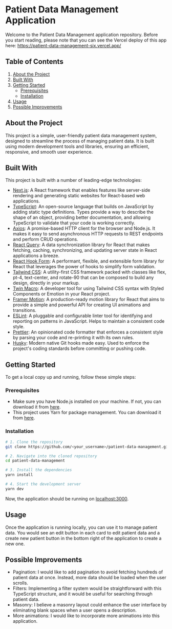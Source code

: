 # Patient Data Management Application

Welcome to the Patient Data Management application repository. Before you start reading, please note that you can see the Vercel deploy of this app here: https://patient-data-management-six.vercel.app/ 

## Table of Contents

1. [About the Project](#about-the-project)
2. [Built With](#built-with)
3. [Getting Started](#getting-started)
   - [Prerequisites](#prerequisites)
   - [Installation](#installation)
4. [Usage](#usage)
5. [Possible Improvements](#possible-improvements)

## About the Project

This project is a simple, user-friendly patient data management system, designed to streamline the process of managing patient data. It is built using modern development tools and libraries, ensuring an efficient, responsive, and smooth user experience. 

## Built With

This project is built with a number of leading-edge technologies:

- [Next.js](https://nextjs.org/): A React framework that enables features like server-side rendering and generating static websites for React-based web applications.
- [TypeScript](https://www.typescriptlang.org/): An open-source language that builds on JavaScript by adding static type definitions. Types provide a way to describe the shape of an object, providing better documentation, and allowing TypeScript to validate that your code is working correctly.
- [Axios](https://axios-http.com/): A promise-based HTTP client for the browser and Node.js. It makes it easy to send asynchronous HTTP requests to REST endpoints and perform CRUD operations.
- [React Query](https://react-query.tanstack.com/): A data synchronization library for React that makes fetching, caching, synchronizing, and updating server state in React applications a breeze.
- [React Hook Form](https://react-hook-form.com/): A performant, flexible, and extensible form library for React that leverages the power of hooks to simplify form validation.
- [Tailwind CSS](https://tailwindcss.com/): A utility-first CSS framework packed with classes like flex, pt-4, text-center, and rotate-90 that can be composed to build any design, directly in your markup.
- [Twin Macro](https://github.com/ben-rogerson/twin.macro): A developer tool for using Tailwind CSS syntax with Styled Components or Emotion in your React project.
- [Framer Motion](https://www.framer.com/api/motion/): A production-ready motion library for React that aims to provide a simple and powerful API for creating UI animations and transitions.
- [ESLint](https://eslint.org/): A pluggable and configurable linter tool for identifying and reporting on patterns in JavaScript. Helps to maintain a consistent code style.
- [Prettier](https://prettier.io/): An opinionated code formatter that enforces a consistent style by parsing your code and re-printing it with its own rules.
- [Husky](https://typicode.github.io/husky/): Modern native Git hooks made easy. Used to enforce the project's coding standards before committing or pushing code.

## Getting Started

To get a local copy up and running, follow these simple steps:

### Prerequisites

- Make sure you have Node.js installed on your machine. If not, you can download it from [here](https://nodejs.org/en/download/).
- This project uses Yarn for package management. You can download it from [here](https://yarnpkg.com/getting-started/install).

### Installation

```sh
# 1. Clone the repository
git clone https://github.com/<your_username>/patient-data-management.git

# 2. Navigate into the cloned repository
cd patient-data-management

# 3. Install the dependencies
yarn install

# 4. Start the development server
yarn dev
```

Now, the application should be running on [localhost:3000](http://localhost:3000).

## Usage

Once the application is running locally, you can use it to manage patient data. You would see an edit button in each card to edit patient data and a create new patient button in the bottom right of the application to create a new one.

## Possible Improvements

- Pagination: I would like to add pagination to avoid fetching hundreds of patient data at once. Instead, more data should be loaded when the user scrolls.
- Filters: Implementing a filter system would be straightforward with this TypeScript structure, and it would be useful for searching through patient data.
- Masonry: I believe a masonry layout could enhance the user interface by eliminating blank spaces when a user opens a description.
- More animations: I would like to incorporate more animations into this application.
